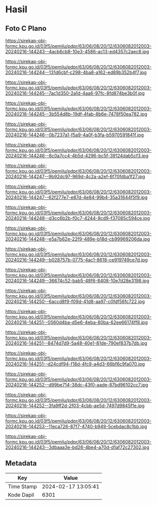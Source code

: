 # Hasil

## Foto C Plano

https://sirekap-obj-formc.kpu.go.id/03f5/pemilu/pdpr/63/06/08/20/12/6306082012003-20240216-144243--4acb6cb8-10e3-4586-ac13-ed4357c2aec8.jpg

https://sirekap-obj-formc.kpu.go.id/03f5/pemilu/pdpr/63/06/08/20/12/6306082012003-20240216-144244--131d6cbf-c298-4ba8-a162-ed89b352b4f7.jpg

https://sirekap-obj-formc.kpu.go.id/03f5/pemilu/pdpr/63/06/08/20/12/6306082012003-20240216-144245--7ac1d350-2a1d-4aa6-97fc-8fd874be3b0f.jpg

https://sirekap-obj-formc.kpu.go.id/03f5/pemilu/pdpr/63/06/08/20/12/6306082012003-20240216-144245--3b554d8b-19df-4fab-8b6e-7478f50ea782.jpg

https://sirekap-obj-formc.kpu.go.id/03f5/pemilu/pdpr/63/06/08/20/12/6306082012003-20240216-144246--0b7237a1-f5a9-4a0f-b3fa-b5970591841f.jpg

https://sirekap-obj-formc.kpu.go.id/03f5/pemilu/pdpr/63/06/08/20/12/6306082012003-20240216-144246--8c0a7cc4-4b5d-4296-bc5f-39124dab5cf3.jpg

https://sirekap-obj-formc.kpu.go.id/03f5/pemilu/pdpr/63/06/08/20/12/6306082012003-20240216-144247--9b92dc97-969d-4c2a-a2ef-6f70fdba1f27.jpg

https://sirekap-obj-formc.kpu.go.id/03f5/pemilu/pdpr/63/06/08/20/12/6306082012003-20240216-144247--62f277e7-e87d-4e84-99b4-35a31644f5f9.jpg

https://sirekap-obj-formc.kpu.go.id/03f5/pemilu/pdpr/63/06/08/20/12/6306082012003-20240216-144248--d3cc6b2b-f0c7-4244-8cd9-f37085c594ce.jpg

https://sirekap-obj-formc.kpu.go.id/03f5/pemilu/pdpr/63/06/08/20/12/6306082012003-20240216-144248--e5a7b62e-22f9-489e-b18d-cb99969206da.jpg

https://sirekap-obj-formc.kpu.go.id/03f5/pemilu/pdpr/63/06/08/20/12/6306082012003-20240216-144249--b028757b-0775-4ac1-8618-ce919749ce7d.jpg

https://sirekap-obj-formc.kpu.go.id/03f5/pemilu/pdpr/63/06/08/20/12/6306082012003-20240216-144249--36674c52-bab5-48f6-8408-10e7d28e3198.jpg

https://sirekap-obj-formc.kpu.go.id/03f5/pemilu/pdpr/63/06/08/20/12/6306082012003-20240216-144250--6accd8f9-f09d-41d8-aa97-c0fdf56fc722.jpg

https://sirekap-obj-formc.kpu.go.id/03f5/pemilu/pdpr/63/06/08/20/12/6306082012003-20240216-144251--0560d4ba-d5e6-4eba-80ba-62ee66174ff8.jpg

https://sirekap-obj-formc.kpu.go.id/03f5/pemilu/pdpr/63/06/08/20/12/6306082012003-20240216-144251--8474d7d9-5a48-40e1-81de-790ef837b7db.jpg

https://sirekap-obj-formc.kpu.go.id/03f5/pemilu/pdpr/63/06/08/20/12/6306082012003-20240216-144251--d24cdf94-f18d-4fc9-a4d3-66bf6c9fa070.jpg

https://sirekap-obj-formc.kpu.go.id/03f5/pemilu/pdpr/63/06/08/20/12/6306082012003-20240216-144252--d99be714-38dc-43f0-aade-87bd96102cc7.jpg

https://sirekap-obj-formc.kpu.go.id/03f5/pemilu/pdpr/63/06/08/20/12/6306082012003-20240216-144252--3fa9ff2d-2f03-4cbb-ae5d-7497d9845f1e.jpg

https://sirekap-obj-formc.kpu.go.id/03f5/pemilu/pdpr/63/06/08/20/12/6306082012003-20240216-144253--11eca726-87f7-4740-b949-5cebdac8c1bb.jpg

https://sirekap-obj-formc.kpu.go.id/03f5/pemilu/pdpr/63/06/08/20/12/6306082012003-20240216-144243--3dbaaa3e-bd26-4be4-a70d-d1af72c27302.jpg


## Metadata

| Key        | Value               |
| ---------- | ------------------- |
| Time Stamp | 2024-02-17 13:05:41 |
| Kode Dapil | 6301                |



